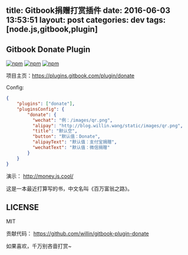 title: Gitbook捐赠打赏插件
date: 2016-06-03 13:53:51
layout: post
categories: dev
tags: [node.js,gitbook,plugin]
---

## Gitbook Donate Plugin

[![npm](https://img.shields.io/npm/v/gitbook-plugin-donate.svg?style=plastic)](https://npmjs.org/package/gitbook-plugin-donate) [![npm](https://img.shields.io/npm/dm/gitbook-plugin-donate.svg?style=plastic)](https://npmjs.org/package/gitbook-plugin-donate) [![npm](https://img.shields.io/npm/dt/gitbook-plugin-donate.svg?style=plastic)](https://npmjs.org/package/gitbook-plugin-donate)

项目主页：<https://plugins.gitbook.com/plugin/donate>

Config:

```json
{
    "plugins": ["donate"],
    "pluginsConfig": {
        "donate": {
          "wechat": "例：/images/qr.png",
          "alipay": "http://blog.willin.wang/static/images/qr.png",
          "title": "默认空",
          "button": "默认值：Donate",
          "alipayText": "默认值：支付宝捐赠",
          "wechatText": "默认值：微信捐赠"
        }
    }
}
```

<!-- more -->

演示： <http://money.js.cool/>

这是一本最近打算写的书，中文名叫《百万富翁之路》。

## LICENSE

MIT

贡献代码： <https://github.com/willin/gitbook-plugin-donate>

如果喜欢，千万别吝啬打赏~
